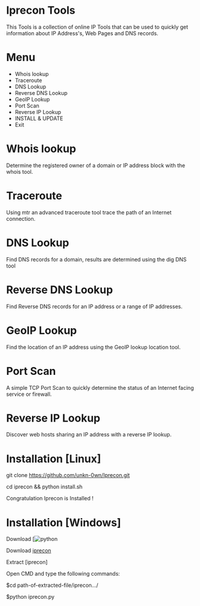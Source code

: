 
# Iprecon Tools
This Tools is a collection of online IP Tools that can be used to quickly get information about IP Address's, Web Pages and DNS records.

# Menu
+ Whois lookup
+ Traceroute
+ DNS Lookup
+ Reverse DNS Lookup
+ GeoIP Lookup
+ Port Scan
+ Reverse IP Lookup
+ INSTALL & UPDATE
+ Exit
# Whois lookup
Determine the registered owner of a domain or IP address block with the whois tool.
# Traceroute
Using mtr an advanced traceroute tool trace the path of an Internet connection.
# DNS Lookup
Find DNS records for a domain, results are determined using the dig DNS tool
# Reverse DNS Lookup
Find Reverse DNS records for an IP address or a range of IP addresses.
# GeoIP Lookup
Find the location of an IP address using the GeoIP lookup location tool.
# Port Scan
A simple TCP Port Scan to quickly determine the status of an Internet facing service or firewall.
# Reverse IP Lookup
Discover web hosts sharing an IP address with a reverse IP lookup.
# Installation [Linux]

 git clone https://github.com/unkn-0wn/Iprecon.git

 cd iprecon && python install.sh
 
 Congratulation Iprecon is Installed !

# Installation [Windows]

 Download [![python](https://www.python.org/downloads/release/python-382/)

 Download [iprecon](https://github.com/unkn-0wn/Iprecon.git)

 Extract [iprecon] 

 Open CMD and type the following commands:

 $cd path-of-extracted-file/iprecon.../

 $python iprecon.py


